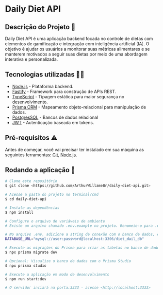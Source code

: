 # Daily Diet API

## Descrição do Projeto 📃

Daily Diet API é uma aplicação backend focada no controle de dietas com elementos de gamificação e integração com inteligência artificial (IA). O objetivo é ajudar os usuários a monitorar suas métricas alimentares e se manterem motivados a seguir suas dietas por meio de uma abordagem interativa e personalizada.

## Tecnologias utilizadas 👩‍💻
- [Node.js](https://nodejs.org/pt) - Plataforma backend.
- [Fastify](https://fastify.dev/) - Framework para construção de APIs REST.
- [TypeScript](https://www.typescriptlang.org/) - Tipagem estática para maior segurança no desenvolvimento.
- [Prisma ORM](https://www.prisma.io/) - Mapeamento objeto-relacional para manipulação de dados.
- [PostgresSQL]([https://www.mysql.com/](https://www.postgresql.org/download/)) - Bancos de dados relacional
- [JWT](https://jwt.io/) - Autenticação baseada em tokens.

## Pré-requisitos ⚠

Antes de começar, você vai precisar ter instalado em sua máquina as seguintes ferramentas:
[Git](https://git-scm.com), [Node.js](https://nodejs.org/en/).


## Rodando a aplicação 🚀

```bash
# Clone este repositório
$ git clone <https://github.com/ArthurWillameBr/daily-diet-api.git>

# Acesse a pasta do projeto no terminal/cmd
$ cd daily-diet-api

# Instale as dependências
$ npm install

# Configure o arquivo de variáveis de ambiente
# Existe um arquivo chamado .env.example no projeto. Renomeie-o para .env e configure as variáveis de acordo com seu ambiente.

# No arquivo .env, adicione a string de conexão com o banco de dados, como por exemplo:
DATABASE_URL="mysql://user:password@localhost:3306/diet_dail_db"

# Execute as migrações do Prisma para criar as tabelas no banco de dados
$ npx prisma migrate dev

# Opcional: Visualize o banco de dados com o Prisma Studio
$ npx prisma studio

# Execute a aplicação em modo de desenvolvimento
$ npm run start:dev

# O servidor inciará na porta:3333 - acesse <http://localhost:3333>
```
